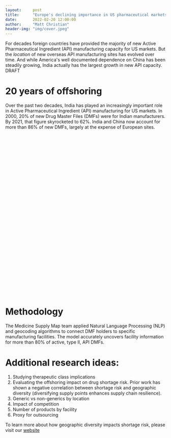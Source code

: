 ```yaml
---
layout:     post
title:      "Europe's declining importance in US pharmaceutical markets"
date:       2022-02-20 12:00:00
author:     "Matt Christian"
header-img: "img/cover.jpeg"
---
```

For decades foreign countries have provided the majority of new Active Pharmaceutical Ingredient (API) manufacturing capacity for US markets. But the *location* of new overseas API manufacturing sites has evolved over time. And while America's well documented dependence on China has been steadily growing, India actually has the largest growth in new API capacity.
<span class="label label-danger">DRAFT</span>

<!--more-->
# 20 years of offshoring

Over the past two decades, India has played an increasingly important role in Active Pharmaceutical Ingredient (API) manufacturing for US markets.
In 2000, 20% of new Drug Master Files (DMFs) were for Indian manufacturers. By 2021, that figure skyrocketed to 62%. 
India and China now account for more than 86% of new DMFs, largely at the expense of European sites.

<div id="dmf_area2" style="width: 900px; height: 500px"></div>
<script
  type="text/javascript"
  src="https://www.gstatic.com/charts/loader.js"
></script>

<script>
async function getJSON(filename) {
  const response = await fetch(filename)
  return response.json()
}

google.charts.load('current', {
  'packages': ['corechart']
});
google.charts.setOnLoadCallback(loadAndDrawChart);

function loadAndDrawChart() {
  getJSON("../assets/out_dmf_yearly_active.json")
  .then(drawChart)
}

function drawChart(rawData) {
  var data = google.visualization.arrayToDataTable([
    ['Region', 'India', 'China', 'Europe', 'United States', 'Other',  { role: 'annotation' }],
    ...rawData.map(
      ({year, India, China, Europe, US, Other, total}) => {
        return [year, India, China, Europe, US, Other, total]
      }
    )
  ]);
  var options = {
    title: "Geographic evolution of new pharmaceutical manufacturing capacity",
    legend: { position: 'bottom', maxLines: 3 },
    vAxis: {
      minValue: 0,
      ticks: [0, .25, .5, .75, 1],
      title: 'Portion of new Type II currently active API DMFs by region', 
      titleTextStyle: {italic: false}
    },
    hAxis: {
      title: 'Year of DMF Submission', 
      titleTextStyle: {italic: false}
    },
    annotations: {
      textStyle: {
        color: 'black',
      },
    },
    series: [
      {color:'#ec9332'},
      {color:'#c44129'},
      {color:'#3e8410'},
      {color:'#0560bd'},
      {color:'#D3D3D3', visibleInLegend: false},
    ],
    isStacked: 'percent',
  };

    var chart = new google.visualization.AreaChart(
      document.getElementById("dmf_area2")
    );
    chart.draw(data, options);
}
</script>

# Methodology

The Medicine Supply Map team applied Natural Language Processing (NLP) and geocoding algorithms to connect DMF holders to specific manufacturing facilities. The model accurately uncovers facility information for more than 80% of active, type II, API DMFs.

# Additional research ideas:

1. Studying therapeutic class implications
2. Evaluating the offshoring impact on drug shortage risk. Prior work has shown a negative correlation between shortage risk and geographic diversity (diversifying supply points enhances supply chain resilience).
3. Generic vs non-generics by location
4. Impact of competition
5. Number of products by facility
6. Proxy for outsourcing

To learn more about how geographic diversity impacts shortage risk, please visit our [website](https://www.usp.org/supply-chain/medicine-supply-map)

